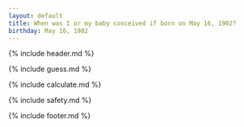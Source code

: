 ```yaml
---
layout: default
title: When was I or my baby conceived if born on May 16, 1902?
birthday: May 16, 1902
---
```


{% include header.md %}

{% include guess.md %}

{% include calculate.md %}

{% include safety.md %}

{% include footer.md %}



